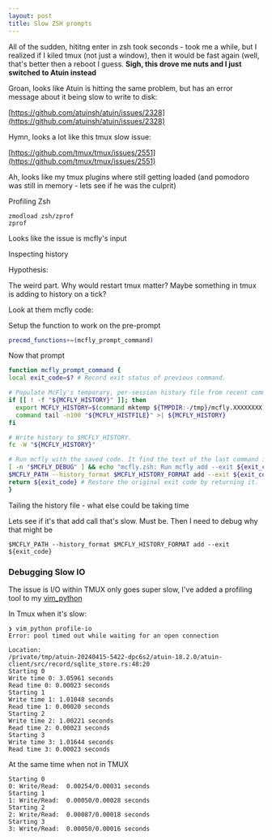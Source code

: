```yaml
---
layout: post
title: Slow ZSH prompts
---
```


All of the sudden, hititng enter in zsh took seconds - took me a while, but I realized if I kiled tmux (not just a window), then it would be fast again (well, that's better then a reboot I guess. **Sigh, this drove me nuts and I just switched to Atuin instead**

Groan, looks like Atuin is hitting the same problem, but has an error message about it being slow to write to disk:

[https://github.com/atuinsh/atuin/issues/2328](https://github.com/atuinsh/atuin/issues/2328)

Hymn, looks a lot like this tmux slow issue:

[https://github.com/tmux/tmux/issues/2551](https://github.com/tmux/tmux/issues/2551)

Ah, looks like my tmux plugins where still getting loaded (and pomodoro was still in memory - lets see if he was the culprit)

Profiling Zsh

    zmodload zsh/zprof
    zprof

Looks like the issue is mcfly's input

Inspecting history

Hypothesis:

The weird part. Why would restart tmux matter? Maybe something in tmux is adding to history on a tick?

Look at them mcfly code:

Setup the function to work on the pre-prompt

```zsh
precmd_functions+=(mcfly_prompt_command)
```

Now that prompt

```zsh
function mcfly_prompt_command {
local exit_code=$? # Record exit status of previous command.

# Populate McFly's temporary, per-session history file from recent commands in the shell's primary HISTFILE.
if [[ ! -f "${MCFLY_HISTORY}" ]]; then
  export MCFLY_HISTORY=$(command mktemp ${TMPDIR:-/tmp}/mcfly.XXXXXXXX)
  command tail -n100 "${MCFLY_HISTFILE}" >| ${MCFLY_HISTORY}
fi

# Write history to $MCFLY_HISTORY.
fc -W "${MCFLY_HISTORY}"

# Run mcfly with the saved code. It find the text of the last command in $MCFLY_HISTORY and save it to the database.
[ -n "$MCFLY_DEBUG" ] && echo "mcfly.zsh: Run mcfly add --exit ${exit_code}"
$MCFLY_PATH --history_format $MCFLY_HISTORY_FORMAT add --exit ${exit_code}
return ${exit_code} # Restore the original exit code by returning it.
}
```

Tailing the history file - what else could be taking time

Lets see if it's that add call that's slow. Must be. Then I need to debug why that might be

    $MCFLY_PATH --history_format $MCFLY_HISTORY_FORMAT add --exit ${exit_code}

### Debugging Slow IO

The issue is I/O within TMUX only goes super slow, I've added a profiling tool to my [vim_python](https://github.com/idvorkin/settings/blob/49d4470ba50d177b206a7589ffdf726348d13c2d/py/vim_python.py?plain=1#L108)

In Tmux when it's slow:

    ❯ vim_python profile-io
    Error: pool timed out while waiting for an open connection

    Location:
    /private/tmp/atuin-20240415-5422-dpc6s2/atuin-18.2.0/atuin-client/src/record/sqlite_store.rs:48:20
    Starting 0
    Write time 0: 3.05961 seconds
    Read time 0: 0.00023 seconds
    Starting 1
    Write time 1: 1.01048 seconds
    Read time 1: 0.00020 seconds
    Starting 2
    Write time 2: 1.00221 seconds
    Read time 2: 0.00023 seconds
    Starting 3
    Write time 3: 1.01644 seconds
    Read time 3: 0.00023 seconds

At the same time when not in TMUX

    Starting 0
    0: Write/Read:  0.00254/0.00031 seconds
    Starting 1
    1: Write/Read:  0.00050/0.00028 seconds
    Starting 2
    2: Write/Read:  0.00087/0.00018 seconds
    Starting 3
    3: Write/Read:  0.00050/0.00016 seconds
